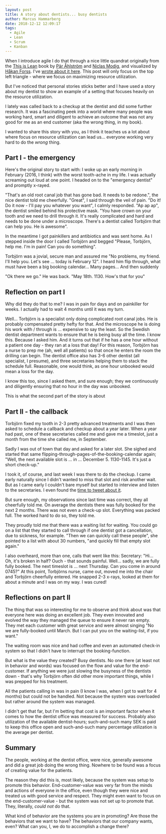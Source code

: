 ```yaml
---
layout: post
title: A story about dentists... busy dentists
author: Marcus Hammarberg
date: 2018-12-12 12:09:17
tags:
  - Agile
  - Lean
  - Scrum
  - Kanban
---
```


When I introduce agile I do that through a nice little quandrat originally from the [This is Lean](https://thisislean.com/) book by [Pär Åhlström](http://parahlstrom.com/) and [Niclas Modig](https://twitter.com/leanonmyself), and visualized by [Håkan Forss](http://www.marcusoft.net/img/thisIsLean.png). I've [wrote about it here](http://www.marcusoft.net/2017/02/comments-on-board-practices-6.html). This post will only focus on the top left triangle - where we focus on maximizing resource utilization.

But I've noticed that personal stories sticks better and I have used a story about my dentist to show an example of a setting that focuses heavily on the resource utilization.

I lately was called back to a checkup at the dentist and did some further research. It was a fascinating peek into a world where many people was working hard, smart and diligent to achieve an outcome that was not any good for me as an end customer (aka the wrong thing, in my book).

I wanted to share this story with you, as I think it teaches us a lot about where focus on resource utilization can lead us... everyone working very hard to do the *wrong* thing.

<!-- excerpt-end -->

## Part I - the emergency

Here's the original story to start with: I woke up an early morning in February (2016, I think) with the worst tooth-ache in my life. I was actually screaming out loud at one point. I headed on to the "emergency dentist" and promptly x-rayed.

"That's an old root canal job that has gone bad. It needs to be redone.", the nice dentist told me cheerfully.
"Great", I said through the veil of pain. "Do it! Do it now - I'll pay you whatever you want", I calmly responded.
"Ap ap ap", the dentist smiled behind his protective mask. "You have crown on your tooth and we need to drill through it. It's really complicated and hard and needs to be done under a microscope. There's a dentist called Torbjörn that can help you. He is awesome".

In the meantime I got painkillers and antibiotics and was sent home. As I stepped inside the door I called Torbjörn and begged "Please, Torbjörn, help me. I'm in pain! Can you do something".

Torbjörn was a jovial, secure man and assured me "No problems, my friend. I'll help you. Let's see ... today is February 12". I heard him flip through, what must have been a big booking calendar... Many pages... And then suddenly

"Ok there we go." He was back. "May 18th. 1130. How's that for you"

## Reflection on part I

Why did they do that to me? I was in pain for days and on painkiller for weeks. I actually had to wait 4 months until it was my turn.

Well... Torbjörn is a specialist only doing complicated root canal jobs. He is probably compensated pretty hefty for that. And the microscope he is doing his work with / through is ... expensive to say the least.
So the Swedish dentist department wants to ensure that he is being busy all the time. I know this. Because I asked him. And it turns out that if he has a one hour without a patient one day - they ran at a loss that day!
For this reason, Torbjörn has a nurse to prep me (ah, well all patients) so that once he enters the room the drilling can begin. The dentist office also has 3-6 other dentist (all specialist, I presume), and three secretaries helping them to stack the schedule full. Reasonable, one would think, as one hour unbooked would mean a loss for the day.

I know this too, since I asked them, and sure enough; they we continuously and diligently ensuring that no hour in the day was unbooked.

This is what the second part of the story is about

## Part II - the callback

Torbjörn fixed my tooth in 2-3 pretty advanced treatments and I was then asked to schedule a callback and checkup about a year later. When a year had past, one of these secretaries called me and gave me a timeslot, just a month from the time she called me, in September.

Sadly I was out of town that day and asked for a later slot. She sighed and started that same flipping-through-pages-of-the-booking-calendar again; "Well, the next available slot is ... in ... December 5. 1130-1145. It's just a short check-up."

I took it, of course, and last week I was there to do the checkup. I came early naturally since I didn't wanted to miss that slot and risk another wait. But as I came early I couldn't bare myself but started to interview and listen to the secretaries. I even found the [time to tweet about it](https://twitter.com/marcusoftnet/status/1070278346976780288).

But sure enough, my observations since last time was correct, they all cheerfully told me. On average the dentists there was fully booked for the next 2 months. There was not even a check-up slot. Everything was packed full. The worked hard to do so, they told me.

They proudly told me that there was a waiting list for waiting. You could go on a list that they started to call through if one dentist got a cancellation, due to sickness, for example. "Then we can quickly call these people", she pointed to a list with about 30 numbers, "and quickly fill that empty slot again."

I also overheard, more than one, calls that went like this:
Secretary: "Hi... Oh, it's broken in half? Ouch - that sounds painful. Well... sadly, we are fully fully booked. The next timeslot is ... next Thursday. Can you come in around 0745?"
At this point, Torbjörns nurse, came out, moved me into the chair and Torbjörn cheerfully entered. He snapped 2-3 x-rays, looked at them for about a minute and I was on my way. I was cured!

## Reflections on part II

The thing that was so interesting for me to observe and think about was that everyone here was doing an excellent job. They even innovated and evolved the way they managed the queue to ensure it never ran empty. They met each customer with great service and were almost singing "No we are fully-booked until March. But I can put you on the waiting-list, if you want."

The waiting room was nice and had coffee and even an automated check-in system so that I didn't have to interrupt the booking-function.

But what is the value they created? Busy dentists. No one there (at least not in behavior and words) was focused on the flow and value for the end-customer. If anything we were just slowing the busyness of the dentists down - that's why Torbjörn often did other more important things, while I was prepped for his treatment.

All the patients calling in was in pain (I know I was, when I got to wait for 4 months) but could not be handled. Not because the system was overloaded but rather around the system was managed.

I didn't get that far, but I'm betting that cost is an important factor when it comes to how the dentist office was measured for success. Probably also utilization of the available dentist-hours; such-and-such many SEK is paid to keep this office open and such-and-such many percentage utilization is the average per dentist.

## Summary

The people, working at the dentist office, were nice, generally awesome and did a great job doing the wrong thing. Nowhere to be found was a focus of creating value for the patients.

The reason they did this is, most likely, because the system was setup to promote this behavior. End-customer-value was very far from the minds and actions of everyone in the office, even though they were nice and treated us with good service and respect. They might even want to focus on the end-customer-value - but the system was not set up to promote that. They, literally, *could not* do that.

What kind of behavior are the systems you are in promoting?
Are those the behaviors that we want to have? The behaviors that our company wants, even?
What can you, I, we do to accomplish a change there?
